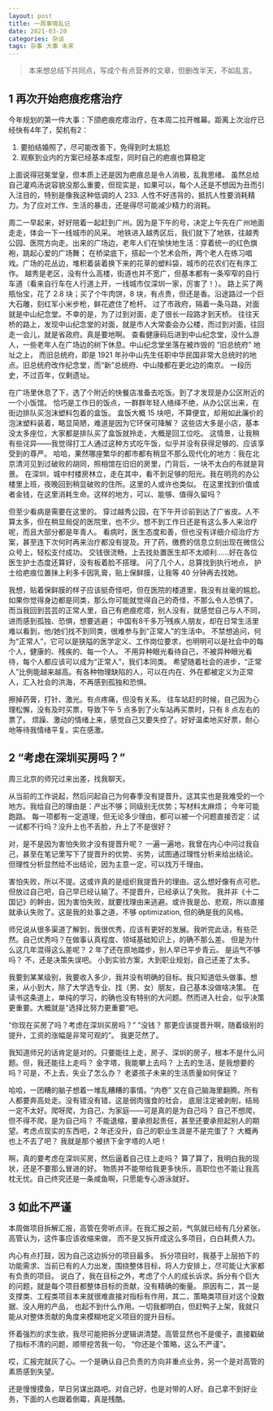 ```yaml
---
layout: post
title: 一周事情乱记
date: 2021-03-20
categories: 杂谈 
tags: 杂事 大事 未来
---
```

> 本来想总结下共同点，写成个有点营养的文章，但删改半天，不如乱言。

## 1 再次开始疤痕疙瘩治疗

今年规划的第一件大事：下颌疤痕疙瘩治疗，在本周二拉开帷幕。距离上次治疗已经快有4年了，契机有2：

1. 要拍结婚照了，尽可能改善下，免得到时太尴尬
2. 观察到业内的方案已经基本成型，同时自己的疤痕也算稳定

上面说得冠冕堂皇，但本质上还是因为疤痕总是令人消极，乱我思绪。
虽然总给自己灌鸡汤说容貌没那么重要，但现实是，如果可以，每个人还是不想因为丑而引入注目的，特别是像我这种低调的人 233.
人性不好违背的，抵抗人性要消耗精力。为了应对工作、生活的暴击，还是得尽可能减少精力的消耗。

周二一早起来，好好陪着一起赶到广州。因为是下午的号，决定上午先在广州地面走走，体会一下一线城市的风采。
地铁进入越秀区后，我们就下了地铁，往越秀公园、医院方向走。出来的广场边，老年人们在愉快地生活：穿着统一的红色旗袍，跳起心爱的广场舞；
在桥梁底下，搭起一个艺术会所，两个老人在练习唱戏。广场的花丛边，堆积着装着换下来的花草的塑料袋，城市的花农们在有序工作。
越秀是老区，没有什么高楼，街道也并不宽广，但基本都有一条窄窄的自行车道（看来自行车在人行道上开，一线城市仅深圳一家，厉害了！）。
路上买了两瓶怡宝，花了 2.8 块；买了个牛肉饼，8 块，有点贵，但还是香。沿途路过一个巨大石雕，刻红军小米步枪，鲜花遮住了枪杆。
过了市政府，隔着一条马路，对面就是中山纪念堂。不幸的是，为了过到对面，走了很长一段路才到天桥。
往往天桥的路上，发现中山纪念堂的对面，就是市人大常委会办公楼，而过到对面，往回走一会儿，就是省政府。真是要地啊。
查看健康码后进到中山纪念堂，没什么游人，一些老年人在广场边的树下休息。中山纪念堂坐落在被炸毁的 “旧总统府” 地址之上，
而旧总统府，即是 1921 年孙中山先生任职中华民国非常大总统时的地点。旧总统府改作纪念堂，而“新”总统府、中山陵都在更北边的南京。
一段历史，不过百年，仅剩遗址。

在广场里休息了下，选了个附近的快餐店准备去吃饭。到了才发现是办公区附近的一个小饭馆。
恰巧是工作日的饭点，一群群年轻人络绎不绝，从办公区出来，在街边排队买泡沫塑料包着的盒饭。
盒饭大概 15 块吧，不算便宜，却用如此廉价的泡沫塑料装着，略显简陋，难道是因为它环保可降解？
这些店大多是小店，基本没太多座位，大家都是排队买了盒饭就拎走，大概是回工位吃。
这情景，让我稍有些诧异——我觉得打工人通过这种方式吃午饭，似乎并没有获得足够的、应该享受到的尊严。
哈哈，果然哪座繁华的都市都有稍显不那么现代化的地方：我在北京清河见到过破败的胡同，照相馆在旧旧的房里，门背后，一块不太白的布就是背景。
在深圳，城中村楼房林立，走在其中，看不到足够的阳光。我在明亮的办公楼里上班，夜晚回到稍显破败的住所。这里的人或许也类似。
在这里找到价值或者金钱，在这里消耗生命。这样的地方，可以、能够、值得久留吗？

但至少看病是需要在这里的。
穿过越秀公园，在下午开诊前到达了广省皮。人不算太多，但在稍显局促的医院里，也不少。想不到工作日还是有这么多人来治疗呢，而且大部分都是年青人。
看病时，医生态度和善，但也没有详细介绍治疗方案，甚至连下次何时再来治疗都没有提及。开了药，缴费的信息立刻出现在微信公众号上，轻松支付成功。
交钱很流畅，上去找处置医生却不太顺利……好在各位医生护士态度还算好，没有板着脸不搭理。 问了几个人，总算找到执行地点，
护士给疤痕位置抹上利多卡因乳膏，贴上保鲜膜，让我等 40 分钟再去找她。

我想，贴着保鲜膜的样子应该挺奇怪吧，但在医院的楼道里，我没有丝毫的尴尬。
如果你觉得身边都是同类，那么你可能就觉得自己的奇怪，不那么令人恐惧了。
而当我回到芸芸的正常人里，自己有疤痕疙瘩，别人没有，就感觉自己与人不同，进而感到孤独、恐惧，想要逃避；
中国有8千多万<sup>[1][_1]</sup>残疾人朋友，却在日常生活里难以看到，他/她们找不到同类，很难参与到“正常人”的生活中。
不禁想追问，何为“正常人”，它可以是狭隘的医学定义、工作岗位要求，也明明可以是社会中的每个人，健康的、残疾的、每一个人。
不用异种眼光看待自己，不被异种眼光看待，每个人都应该可以成为“正常人”，我们本同类。
希望随着社会的进步，“正常人”比例能越来越高。有各种物理缺陷的人，可以在内在、外在都被定义为正常人，汇入社会的洪海，不再感到孤独和恐惧。

擦掉药膏，打针、激光。有点疼痛，但没有关系。
往车站赶的时候，自己因为心理松懈，没有及时买票，导致下午 5 点多到了火车站再买票时，只有 8 点左右的票了。
烦躁、激动的情绪上来，感觉自己又要失控了。好好温柔地买好票，耐心地等待我情绪平复。实在感激。

[_1]: https://zhuanlan.zhihu.com/p/121441375 "中国有八千多万残疾人，但我在街上总也见不到他们"

## 2 “考虑在深圳买房吗？”

周三北京的师兄过来出差，找我聊天。

从当前的工作说起，然后问起自己为何春季没有提晋升。这其实也是我难受的一个地方。我给自己的理由是：产出不够；同级别无优势；写材料太麻烦；
今年可能跑路。 每一项都有一定道理，但无论多少理由，都可以被一个问题直接否定：试一试都不行吗？没升上也不丢脸，升上了不是很好？

对，是不是因为害怕失败才没有提晋升呢？ 一遍一遍地，我曾在内心中问过我自己，甚至在笔记里写下了提晋升的优势、劣势，试图通过理性分析来给出结论。
但理性分析显然给不出结论，因为主意一定，可以找万千理由。

害怕失败，所以不提。这或许真的是组织我提晋升的理由。这么想好像有点可悲。但放过自己吧，自己早已经认输了。不提晋升，已经承认了失败。
我并非《十二国记》的幹由，因为害怕失败，就要找理由来逃避。或许我是怂、悲观，所以直接就承认失败了。这是我的处事之道，不够 optimization,
但的确是我的风格。

师兄说从很多渠道了解到，我很优秀，应该有更好的发展。我听完此话，有些茫然。自己优秀吗？在做事认真程度、领域基础知识上，的确不那么差。
但是为什么这几年混得这么差呢？ 2 年了还在原地踏步，别人早已平步青云。 是运气不够吗？ 不，还是决策失误吧。
小到实验方案，大到职业规划，自己还差了太多。

我要到某某级别，我要收入多少，我并没有明确的目标。我只知道低头做事。想来，从小到大，除了大学选专业、找（男、女）朋友，自己基本没做啥决策。
在读书这条道上，单纯的学习，的确也没有特别的大问题。然而进入社会，似乎决策更重要。大概就是“选择比努力更重要”吧。

“你现在买房了吗？考虑在深圳买房吗？” “没钱？ 那更应该提晋升啊，随着级别的提升，工资的涨幅是非常可观的”。 我更茫然了。

我知道师兄的话肯定是对的。只要能往上走，房子、深圳的房子，根本不是什么问题。但，我还能往上走吗？ 金字塔，我能攀上去吗？ 
上去的生活，是我想要的吗？可是，不上去，失业了怎么办？ 老婆孩子未来的生活质量如何保证？ 

哈哈，一团糟的脑子想着一堆乱糟糟的事情。“内卷” 又在自己脑海里翻腾。所有人都要奔高处走。没有错没有错，这是弱肉强食的社会，
底层注定被剥削，结局一定不太好。爬呀爬，为自己，为家庭——可是真的是为自己吗？ 自己不想爬，但不得不爬，是为自己吗？
不能退缩，要承担起责任，甚至还要承担起别人的期望。考虑点现实的东西吧，2 年还没升，自己的职业生涯是不是完蛋了？ 
大概再也上不去了吧？ 我就是那个被挤下金字塔的人吧！

啊，真的要考虑在深圳买房，然后逼着自己往上走吗？ 算了算了，我明白我的现状，还是不要那么冒进的好。
物质并不能带给我更多快乐，高职位也不能让我高枕无忧。自己终究还是一条咸鱼啊，只愿能专心游泳就好。

## 3 如此不严谨

本周做项目拆解汇报，高管在旁听点评。在我汇报之前，气氛就已经有几分紧张，高管认为，这件事应该收缩来做，
而不是又拆开成这么多项目，白白耗费人力。

内心有点打鼓，因为自己这边拆分的项目最多。
拆分项目时，我基于上层拍下的功能需求、当前已有的人力出发，围绕整体目标，将人力安排上，尽可能让大家都有负责的项目。
说白了，我在目标之外，考虑了个人的成长诉求。拆分有个巨大的问题，就是每个项目都整体目标的贡献，没有精确的衡量。
原因有二，其一是支撑类、工程类项目本来就很难直接对指标有作用，其二，策略类项目对这个没数据、没人用的产品，
也起不到什么作用。一切我都明白，但赶鸭子上架，我就只能从对整体贡献的角度来模糊地定义项目的提升目标。

怀着强烈的求生欲，我尽可能把拆分逻辑讲清楚。高管显然也不是傻子，直接戳破了指标不清的问题，顺带挖苦我一句，
“你还是个策略，这么不严谨”。

哎，汇报完就灰了心。一个是确认自己负责的方向非重点业务，另一个是对高管的素质感到失望。

还是慢慢摸鱼，早日另谋出路吧。对自己好，也是对带的人好。自己拿不到好业务，下面的人也跟着倒霉，真是残酷。
